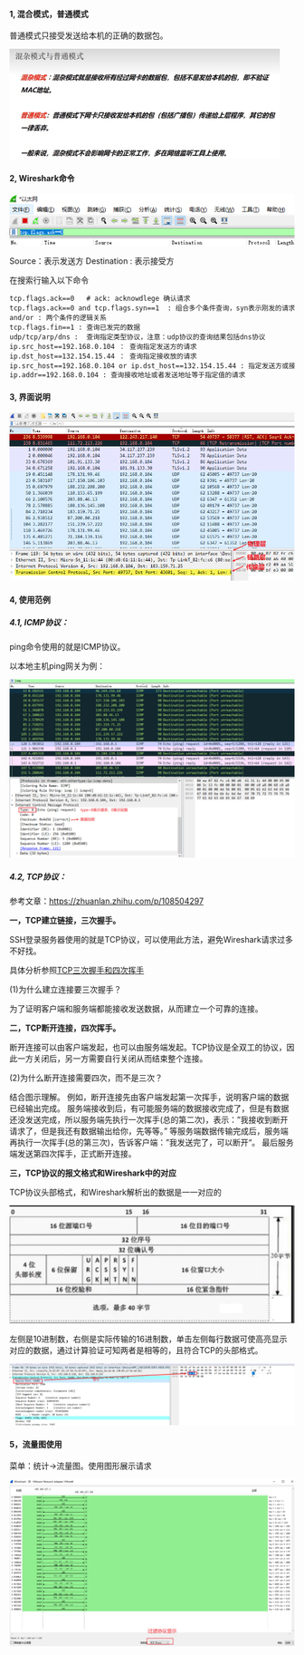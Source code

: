 #### 1, 混合模式，普通模式

普通模式只接受发送给本机的正确的数据包。

<img src="note-images/混杂模式和普通模式区别.jpg" style="zoom:50%;" />

#### 2, Wireshark命令

![1696241847597](note-images/1696241847597.png)

Source：表示发送方
Destination : 表示接受方

在搜索行输入以下命令

```txt
tcp.flags.ack==0   # ack: acknowdlege 确认请求
tcp.flags.ack==0 and tcp.flags.syn==1  : 组合多个条件查询，syn表示刚发的请求过去
and/or : 两个条件的逻辑关系
tcp.flags.fin==1 : 查询已发完的数据
udp/tcp/arp/dns :  查询指定类型协议，注意：udp协议的查询结果包括dns协议
ip.src_host==192.168.0.104 ： 查询指定发送方的请求
ip.dst_host==132.154.15.44 ： 查询指定接收放的请求
ip.src_host==192.168.0.104 or ip.dst_host==132.154.15.44 : 指定发送方或接收方
ip.addr==192.168.0.104 : 查询接收地址或者发送地址等于指定值的请求
```

#### 3, 界面说明

![1696314021198](note-images/1696314021198.png)

#### 4,  使用范例

##### 4.1, ICMP协议：

ping命令使用的就是ICMP协议。

以本地主机ping网关为例：

![1696314137842](note-images/1696314137842.png)



##### 4.2, TCP协议：

参考文章：https://zhuanlan.zhihu.com/p/108504297

**一，TCP建立链接，三次握手。**

SSH登录服务器使用的就是TCP协议，可以使用此方法，避免Wireshark请求过多不好找。

具体分析参照[TCP三次握手和四次挥手](./TCP三次握手，四次挥手.pptx)

(1)为什么建立连接要三次握手？

为了证明客户端和服务端都能接收发送数据，从而建立一个可靠的连接。

**二，TCP断开连接，四次挥手。**

断开连接可以由客户端发起，也可以由服务端发起。TCP协议是全双工的协议，因此一方关闭后，另一方需要自行关闭从而结束整个连接。

(2)为什么断开连接需要四次，而不是三次？

结合图示理解。
例如，断开连接先由客户端发起第一次挥手，说明客户端的数据已经输出完成。
服务端接收到后，有可能服务端的数据接收完成了，但是有数据还没发送完成，所以服务端先执行一次挥手(总的第二次)，表示：”我接收到断开请求了，但是我还有数据输出给你，先等等。” 
等服务端数据传输完成后，服务端再执行一次挥手(总的第三次)，告诉客户端：”我发送完了，可以断开“。
最后服务端发送第四次挥手，正式断开连接。

**三，TCP协议的报文格式和Wireshark中的对应**

TCP协议头部格式，和Wireshark解析出的数据是一一对应的

![1696657709375](note-images/1696657709375.png)

左侧是10进制数，右侧是实际传输的16进制数，单击左侧每行数据可使高亮显示对应的数据，通过计算验证可知两者是相等的，且符合TCP的头部格式。

![1696657847222](note-images/1696657847222.png)

#### 5，流量图使用

菜单：统计->流量图。使用图形展示请求

![1696316704034](note-images/1696316704034.png)

